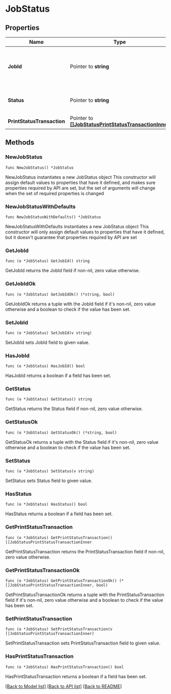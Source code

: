 # JobStatus

## Properties

Name | Type | Description | Notes
------------ | ------------- | ------------- | -------------
**JobId** | Pointer to **string** | Job ID  can be used to check the status of the print request. | [optional] 
**Status** | Pointer to **string** | Refers to the status of Print Job. | [optional] 
**PrintStatusTransaction** | Pointer to [**[]JobStatusPrintStatusTransactionInner**](JobStatusPrintStatusTransactionInner.md) |  | [optional] 

## Methods

### NewJobStatus

`func NewJobStatus() *JobStatus`

NewJobStatus instantiates a new JobStatus object
This constructor will assign default values to properties that have it defined,
and makes sure properties required by API are set, but the set of arguments
will change when the set of required properties is changed

### NewJobStatusWithDefaults

`func NewJobStatusWithDefaults() *JobStatus`

NewJobStatusWithDefaults instantiates a new JobStatus object
This constructor will only assign default values to properties that have it defined,
but it doesn't guarantee that properties required by API are set

### GetJobId

`func (o *JobStatus) GetJobId() string`

GetJobId returns the JobId field if non-nil, zero value otherwise.

### GetJobIdOk

`func (o *JobStatus) GetJobIdOk() (*string, bool)`

GetJobIdOk returns a tuple with the JobId field if it's non-nil, zero value otherwise
and a boolean to check if the value has been set.

### SetJobId

`func (o *JobStatus) SetJobId(v string)`

SetJobId sets JobId field to given value.

### HasJobId

`func (o *JobStatus) HasJobId() bool`

HasJobId returns a boolean if a field has been set.

### GetStatus

`func (o *JobStatus) GetStatus() string`

GetStatus returns the Status field if non-nil, zero value otherwise.

### GetStatusOk

`func (o *JobStatus) GetStatusOk() (*string, bool)`

GetStatusOk returns a tuple with the Status field if it's non-nil, zero value otherwise
and a boolean to check if the value has been set.

### SetStatus

`func (o *JobStatus) SetStatus(v string)`

SetStatus sets Status field to given value.

### HasStatus

`func (o *JobStatus) HasStatus() bool`

HasStatus returns a boolean if a field has been set.

### GetPrintStatusTransaction

`func (o *JobStatus) GetPrintStatusTransaction() []JobStatusPrintStatusTransactionInner`

GetPrintStatusTransaction returns the PrintStatusTransaction field if non-nil, zero value otherwise.

### GetPrintStatusTransactionOk

`func (o *JobStatus) GetPrintStatusTransactionOk() (*[]JobStatusPrintStatusTransactionInner, bool)`

GetPrintStatusTransactionOk returns a tuple with the PrintStatusTransaction field if it's non-nil, zero value otherwise
and a boolean to check if the value has been set.

### SetPrintStatusTransaction

`func (o *JobStatus) SetPrintStatusTransaction(v []JobStatusPrintStatusTransactionInner)`

SetPrintStatusTransaction sets PrintStatusTransaction field to given value.

### HasPrintStatusTransaction

`func (o *JobStatus) HasPrintStatusTransaction() bool`

HasPrintStatusTransaction returns a boolean if a field has been set.


[[Back to Model list]](../README.md#documentation-for-models) [[Back to API list]](../README.md#documentation-for-api-endpoints) [[Back to README]](../README.md)


